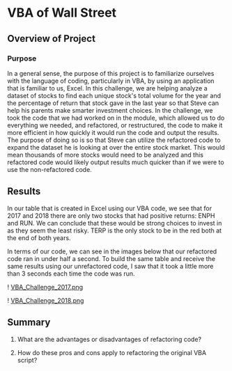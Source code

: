 # VBA of Wall Street
## Overview of Project

### Purpose

In a general sense, the purpose of this project is to familiarize ourselves with the language of coding, particularly in VBA, by using an application that is familiar to us, Excel. In this challenge, we are helping analyze a dataset of stocks to find each unique stock's total volume for the year and the percentage of return that stock gave in the last year so that Steve can help his parents make smarter investment choices. In the challenge, we took the code that we had worked on in the module, which allowed us to do everything we needed, and refactored, or restructured, the code to make it more efficient in how quickly it would run the code and output the results. The purpose of doing so is so that Steve can utilize the refactored code to expand the dataset he is looking at over the entire stock market. This would mean thousands of more stocks would need to be analyzed and this refactored code would likely output results much quicker than if we were to use the non-refactored code.

## Results

In our table that is created in Excel using our VBA code, we see that for 2017 and 2018 there are only two stocks that had positive returns: ENPH and RUN. We can conclude that these would be strong choices to invest in as they seem the least risky. TERP is the only stock to be in the red both at the end of both years.

In terms of our code, we can see in the images below that our refactored code ran in under half a second. To build the same table and receive the same results using our unrefactored code, I saw that it took a little more than 3 seconds each time the code was run.

! [VBA_Challenge_2017.png](https://github.com/amirshirazi1/stock-analysis/blob/main/Resources/VBA_Challenge_2017.png)

! [VBA_Challenge_2018.png](https://github.com/amirshirazi1/stock-analysis/blob/main/Resources/VBA_Challenge_2018.png)

## Summary

1. What are the advantages or disadvantages of refactoring code?

2. How do these pros and cons apply to refactoring the original VBA script?
